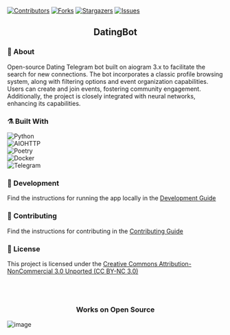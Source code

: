 [![Contributors][contributors-shield]][contributors-url]
[![Forks][forks-shield]][forks-url]
[![Stargazers][stars-shield]][stars-url]
[![Issues][issues-shield]][issues-url]


<!--suppress HtmlDeprecatedAttribute -->
<h2 align="center">DatingBot</h2>

### :monocle_face: About

Open-source Dating Telegram bot built on aiogram 3.x to facilitate the search for new connections. The bot incorporates
a classic profile browsing system, along with filtering options and event organization capabilities. Users can create
and join events, fostering community engagement. Additionally, the project is closely integrated with neural networks,
enhancing its capabilities.

### :alembic: Built With

![Python](https://img.shields.io/badge/Python-FFD43B?style=for-the-badge&logo=python&logoColor=blue)\
![AIOHTTP](https://img.shields.io/badge/aiohttp-%232C5bb4.svg?style=for-the-badge&logo=aiohttp&logoColor=white)\
![Poetry](https://img.shields.io/badge/Poetry-%233B82F6.svg?style=for-the-badge&logo=poetry&logoColor=0B3D8D)\
![Docker](https://img.shields.io/badge/docker-%230db7ed.svg?style=for-the-badge&logo=docker&logoColor=white)\
![Telegram](https://img.shields.io/badge/Telegram-2CA5E0?style=for-the-badge&logo=telegram&logoColor=white)

### :hammer: Development

Find the instructions for running the app locally in the [Development Guide](docs/DEVELOPMENT.md)

### :busts_in_silhouette: Contributing

Find the instructions for contributing in the [Contributing Guide](CONTRIBUTING.md)

### :page_facing_up: License

This project is licensed under the [Creative Commons Attribution-NonCommercial 3.0 Unported (CC BY-NC 3.0)](LICENSE)

<br><br/>

<h3 align="center">Works on Open Source</h3>

![image](https://user-images.githubusercontent.com/72649244/173241368-c40bd408-8df8-450f-9ac7-530de1692e1c.png)


[contributors-shield]: https://img.shields.io/github/contributors/DavidRomanovizc/DatingBot.svg?style=for-the-badge

[contributors-url]: https://github.com/DavidRomanovizc/DatingBot/graphs/contributors

[forks-shield]: https://img.shields.io/github/forks/DavidRomanovizc/DatingBot.svg?style=for-the-badge

[forks-url]: https://github.com/DavidRomanovizc/DatingBot/network/members

[stars-shield]: https://img.shields.io/github/stars/DavidRomanovizc/DatingBot.svg?style=for-the-badge

[stars-url]: https://github.com/DavidRomanovizc/DatingBot/stargazers

[issues-shield]: https://img.shields.io/github/issues/DavidRomanovizc/DatingBot.svg?style=for-the-badge

[issues-url]: https://github.com/DavidRomanovizc/DatingBot/issues
